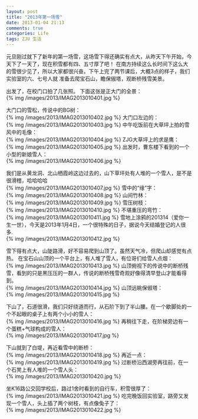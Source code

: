 ```yaml
---
layout: post
title: "2013年第一场雪"
date: 2013-01-04 21:13
comments: true
categories: Life
tags: ZJU 生活
---
```

<p>元旦刚过就下了新年的第一场雪，这场雪下得还确实有点大，从昨天下午开始，今天下了一天了，现在积雪都有四、五寸厚了吧！
在南方持续这么长时间下这么大的雪很少见了，所以大家都很兴奋。下午上完了两节课后，大概3点的样子，我们实验室的六、七号人就
准备去爬宝石山，瞻保俶塔，观断桥残雪美景。</p>

<p>出发了，在校门口拍了几张照。
下面这张是正大门的全景：</br>
{% img /images/2013/IMAG2013010401.jpg %}</p>

<!-- more -->
<p>大门口的雪松，传说中的BG树：</br>
{% img /images/2013/IMAG2013010402.jpg %}
大门口左边的：</br>
{% img /images/2013/IMAG2013010403.jpg %}
中午吃饭前在大草坪上拍的雪风中的毛像：</br>
{% img /images/2013/IMAG2013010404.jpg %}
ZJG大草坪上的求是鹰：</br>
{% img /images/2013/IMAG2013010405.jpg %}
出发时，曹东楼下看到的一个小型的新娘雪人：</br>
{% img /images/2013/IMAG2013010406.jpg %}
</p>

<p>
我们是从黄龙洞、北山栖霞岭这边过去的，山下草坪处有人堆的一个雪人，是不是很滑稽，哈哈哈哈</br>
{% img /images/2013/IMAG2013010407.jpg %}
雪中的“缘”字：</br>
{% img /images/2013/IMAG2013010408.jpg %}
山间竹林：</br>
{% img /images/2013/IMAG2013010409.jpg %}
雪压树枝：</br>
{% img /images/2013/IMAG2013010410.jpg %}
不堪重压的弯竹：</br>
{% img /images/2013/IMAG2013010411.jpg %}
雪地上涂鸦的201314（爱你一生一世），今天是2013年1月4日，一个很特殊的日子，据说今天结婚登记的人很多.</br>
{% img /images/2013/IMAG2013010412.jpg %}
</p>

<p>
雪下得有点大，山陡路滑，好不容易爬到山顶了。虽然天气冷，但爬山却感觉有点热。
在宝石山山顶的一个平台上，有人堆了雪人，有位哥们给雪人点烟：</br>
{% img /images/2013/IMAG2013010413.jpg %}
山顶俯视下的传说中的断桥残雪，看到的只是黑压压的一群人，传说的断桥残雪奇观好像得清早登山才能看得到。</br>
{% img /images/2013/IMAG2013010414.jpg %}
山顶远眺保俶塔：</br>
{% img /images/2013/IMAG2013010415.jpg %}
</p>

<p>下山了，石道很滑，我们只好绕道而行，从石阶下到了半山腰。在一个歇脚处的一个不起眼的桌子上有两个小小的雪人：</br>
{% img /images/2013/IMAG2013010416.jpg %}
再稍往下走，在阶梯旁边有一个蛋糕+气球构成的雪人：</br>
{% img /images/2013/IMAG2013010417.jpg %}
</p>

<p>下山就到了白堤，再近看雪中的断桥：</br>
{% img /images/2013/IMAG2013010418.jpg %}
再近一点：</br>
{% img /images/2013/IMAG2013010419.jpg %}
过断桥沿西湖旁再往前，在一个石凳上有人堆的一个雪人头：</br>
{% img /images/2013/IMAG2013010420.jpg %}
</p>

<p>坐K16路公交回学校后，路过1舍时看到的自行车，积雪很厚了：</br>
{% img /images/2013/IMAG2013010421.jpg %}
吃完晚饭回实验室，路旁又发现一个雪人，头上插了两个树枝，有点像兔子了：</br>
{% img /images/2013/IMAG2013010422.jpg %}
</p>